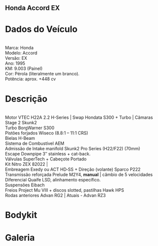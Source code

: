 ## Honda Accord EX 
<h1>Dados do Veículo</h1>
<br>
Marca: Honda
<br>
Modelo: Accord
<br>
Versão: EX
<br>
Ano: 1995
<br>
KM: 9.003 (Painel)
<br>
Cor: Pérola (literalmente um branco).
<br>
Potência: aprox. +448 cv



<h1>Descrição</h1>
<br>
Motor VTEC H22A 2.2 H-Series | Swap Hondata S300 + Turbo | Câmaras Stage 2 Skunk2
<br>
Turbo BorgWarner S300
<br>
Pistões forjados Wiseco (8.8:1 – 11:1 CRS)
<br>
Bielas H-Beam
<br>
Sistema de Combustível AEM
<br>
Admissão de Intake manifold Skunk2 Pro Series (H22/F22) (70mm)
<br>
Escape Downpipe 3″ stainless + cat-back.
<br>
Válvulas SuperTech + Cabeçote Portado
<br>
Kit Nitro ZEX 82022 | 
<br>
Embreagem Exedy ou ACT HD‑SS + Direção (volante) Sparco P222
<br>
Transmissão reforçada Prelude M2Y4, <b>manual</b> | câmbio de 5 velocidades
<br>
Diferencial Quaife LSD, alinhamento específico.
<br>
Suspensões Eibach
<br>
Freios Project Mu VIII + discos slotted, pastilhas Hawk HPS 
<br>
Rodas anteriores Advan RG2 | Atuais -  Advan RZ3


<h1>Bodykit</h1>

<h1>Galeria</h1>

